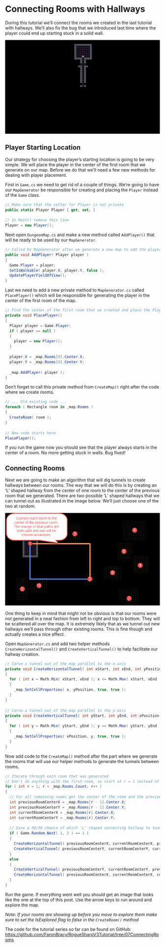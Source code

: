# Connecting Rooms with Hallways

During this tutorial we’ll connect the rooms we created in the last tutorial with hallways. We’ll also fix the bug that we introduced last time where the player could end up starting stuck in a solid wall.

![Player navigating rooms](../images/V3Tutorial/09_hallways.gif "Animation of player navigating rooms and hallways")

## Player Starting Location

Our strategy for choosing the player’s starting location is going to be very simple. We will place the player in the center of the first room that we generate on our map. Before we do that we’ll need a few new methods for dealing with player placement.

First in `Game.cs` we need to get rid of a couple of things. We’re going to have our `MapGenerator` be responsible for creating and placing the `Player` instead of the `Game` class.

```cs
// Make sure that the setter for Player is not private
public static Player Player { get; set; }

// In Main() remove this line
Player = new Player();
```

Next open `DungeonMap.cs` and make a new method called `AddPlayer()` that will be ready to be used by our `MapGenerator`.

```cs
// Called by MapGenerator after we generate a new map to add the player to the map
public void AddPlayer( Player player )
{
  Game.Player = player;
  SetIsWalkable( player.X, player.Y, false );
  UpdatePlayerFieldOfView();
}
```

Last we need to add a new private method to `MapGenerator.cs` called `PlacePlayer()` which will be responsible for generating the player in the center of the first room of the map.

```cs
// Find the center of the first room that we created and place the Player there
private void PlacePlayer()
{
  Player player = Game.Player;
  if ( player == null )
  {
    player = new Player();
  }

  player.X = _map.Rooms[0].Center.X;
  player.Y = _map.Rooms[0].Center.Y;

  _map.AddPlayer( player );
}
```

Don’t forget to call this private method from `CreateMap()` right after the code where we create rooms.

```cs
// ... Old existing code ...
foreach ( Rectangle room in _map.Rooms )
{
  CreateRoom( room );
}

// New code starts here
PlacePlayer();
```

If you run the game now you should see that the player always starts in the center of a room. No more getting stuck in walls. Bug fixed!

## Connecting Rooms

Next we are going to make an algorithm that will dig tunnels to create hallways between our rooms. The way that we will do this is by creating an ‘L’ shaped hallway from the center of one room to the center of the previous room that we generated. There are two possible ‘L’ shaped hallways that we can tunnel out as illustrated in the image below. We’ll just choose one of the two at random.

![L shaped hallways](../images/V3Tutorial/09_connectingrooms.png "L shaped hallways being generated")

One thing to keep in mind that might not be obvious is that our rooms were not generated in a neat fashion from left to right and top to bottom. They will be scattered all over the map. It is extremely likely that as we tunnel out new hallways we’ll pass through other existing rooms. This is fine though and actually creates a nice effect.

Open `MapGenerator.cs` and add two helper methods `CreateHorizontalTunnel()` and `CreateVerticalTunnel()` to help facilitate our hallway creation.

```cs
// Carve a tunnel out of the map parallel to the x-axis
private void CreateHorizontalTunnel( int xStart, int xEnd, int yPosition )
{
  for ( int x = Math.Min( xStart, xEnd ); x <= Math.Max( xStart, xEnd ); x++ )
  {
    _map.SetCellProperties( x, yPosition, true, true );
  }
}

// Carve a tunnel out of the map parallel to the y-axis
private void CreateVerticalTunnel( int yStart, int yEnd, int xPosition )
{
  for ( int y = Math.Min( yStart, yEnd ); y <= Math.Max( yStart, yEnd ); y++ )
  {
    _map.SetCellProperties( xPosition, y, true, true );
  }
}
```

Now add code to the `CreateMap()` method after the part where we generate the rooms that will use our helper methods to generate the tunnels between rooms.

```cs
// Iterate through each room that was generated
// Don't do anything with the first room, so start at r = 1 instead of r = 0
for ( int r = 1; r < _map.Rooms.Count; r++ )
{
  // For all remaining rooms get the center of the room and the previous room
  int previousRoomCenterX = _map.Rooms[r - 1].Center.X;
  int previousRoomCenterY = _map.Rooms[r - 1].Center.Y;
  int currentRoomCenterX = _map.Rooms[r].Center.X;
  int currentRoomCenterY = _map.Rooms[r].Center.Y;

  // Give a 50/50 chance of which 'L' shaped connecting hallway to tunnel out
  if ( Game.Random.Next( 1, 2 ) == 1 )
  {
    CreateHorizontalTunnel( previousRoomCenterX, currentRoomCenterX, previousRoomCenterY );
    CreateVerticalTunnel( previousRoomCenterY, currentRoomCenterY, currentRoomCenterX );
  }
  else
  {
    CreateVerticalTunnel( previousRoomCenterY, currentRoomCenterY, previousRoomCenterX );
    CreateHorizontalTunnel( previousRoomCenterX, currentRoomCenterX, currentRoomCenterY );
  }
}
```

Run the game. If everything went well you should get an image that looks like the one at the top of this post. Use the arrow keys to run around and explore the map.

*Note: If your rooms are showing up before you move to explore them make sure to set the IsExplored flag to false in the `CreateRoom()` method*

The code for the tutorial series so far can be found on GitHub:
<https://github.com/FaronBracy/RogueSharpV3Tutorial/tree/07ConnectingRooms>
